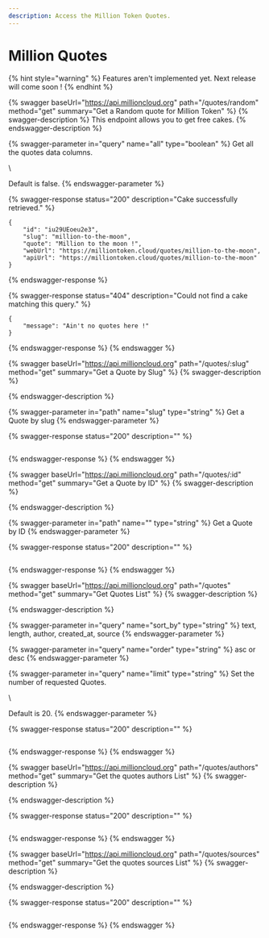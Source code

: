 ```yaml
---
description: Access the Million Token Quotes.
---
```


# Million Quotes

{% hint style="warning" %}
Features aren't implemented yet. Next release will come soon !
{% endhint %}

{% swagger baseUrl="https://api.millioncloud.org" path="/quotes/random" method="get" summary="Get a Random quote for Million Token" %}
{% swagger-description %}
This endpoint allows you to get free cakes.
{% endswagger-description %}

{% swagger-parameter in="query" name="all" type="boolean" %}
Get all the quotes data columns.

\


Default is false.
{% endswagger-parameter %}

{% swagger-response status="200" description="Cake successfully retrieved." %}
```
{   
    "id": "iu29UEoeu2e3",
    "slug": "million-to-the-moon",
    "quote": "Million to the moon !",
    "webUrl": "https://milliontoken.cloud/quotes/million-to-the-moon",
    "apiUrl": "https://milliontoken.cloud/quotes/million-to-the-moon"
}
```
{% endswagger-response %}

{% swagger-response status="404" description="Could not find a cake matching this query." %}
```
{
    "message": "Ain't no quotes here !" 
}
```
{% endswagger-response %}
{% endswagger %}

{% swagger baseUrl="https://api.millioncloud.org" path="/quotes/:slug" method="get" summary="Get a Quote by Slug" %}
{% swagger-description %}

{% endswagger-description %}

{% swagger-parameter in="path" name="slug" type="string" %}
Get a Quote by slug
{% endswagger-parameter %}

{% swagger-response status="200" description="" %}
```
```
{% endswagger-response %}
{% endswagger %}

{% swagger baseUrl="https://api.millioncloud.org" path="/quotes/:id" method="get" summary="Get a Quote by ID" %}
{% swagger-description %}

{% endswagger-description %}

{% swagger-parameter in="path" name="" type="string" %}
Get a Quote by ID
{% endswagger-parameter %}

{% swagger-response status="200" description="" %}
```
```
{% endswagger-response %}
{% endswagger %}

{% swagger baseUrl="https://api.millioncloud.org" path="/quotes" method="get" summary="Get Quotes List" %}
{% swagger-description %}

{% endswagger-description %}

{% swagger-parameter in="query" name="sort_by" type="string" %}
text, length, author, created_at, source
{% endswagger-parameter %}

{% swagger-parameter in="query" name="order" type="string" %}
asc or desc
{% endswagger-parameter %}

{% swagger-parameter in="query" name="limit" type="string" %}
Set the number of requested Quotes.

\


Default is 20.
{% endswagger-parameter %}

{% swagger-response status="200" description="" %}
```
```
{% endswagger-response %}
{% endswagger %}

{% swagger baseUrl="https://api.millioncloud.org" path="/quotes/authors" method="get" summary="Get the quotes authors List" %}
{% swagger-description %}

{% endswagger-description %}

{% swagger-response status="200" description="" %}
```
```
{% endswagger-response %}
{% endswagger %}

{% swagger baseUrl="https://api.millioncloud.org" path="/quotes/sources" method="get" summary="Get the quotes sources List" %}
{% swagger-description %}

{% endswagger-description %}

{% swagger-response status="200" description="" %}
```
```
{% endswagger-response %}
{% endswagger %}
